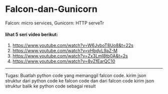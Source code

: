 # Falcon-dan-Gunicorn
Falcon: micro services, Gunicorn: HTTP serveTr

#### lihat 5 seri video berikut:
1. https://www.youtube.com/watch?v=W6JvboT8Uo8&t=22s
2. https://www.youtube.com/watch?v=vHbdyL9aZ-M
3. https://www.youtube.com/watch?v=Zx3LmI8tb0A&t=2s
4. https://www.youtube.com/watch?v=8vZfEarQC10

---
Tugas:
Buatlah python code yang memanggil falcon code.
kirim json struktur dari python code ke falcon code dan dari falcon code kirim json struktur balik ke python code sebagai result

